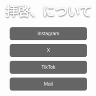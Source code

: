 <html lang="ja">
<head>
  <meta charset="UTF-8">
  <meta name="viewport" content="width=device-width, initial-scale=1.0">
  <title>拝啓、について</title>
  <link href="https://fonts.googleapis.com/css2?family=DotGothic16&display=swap" rel="stylesheet">
  <style>
    html, body {
      height: 100%;
      margin: 0;
      font-family: 'DotGothic16', sans-serif;
    }
    body {
      /* 背景画像を全面に表示 */
      background: url('DSC01586.JPG') no-repeat center/cover;
      background-attachment: fixed;
    }
    .container {
      /* タイトル＋ボタン群を縦中央に */
      display: flex;
      flex-direction: column;
      justify-content: center;
      align-items: center;
      height: 100%;
      padding: 0 1rem;
      text-align: center;
    }
    .container h1 {
      font-size: 2.5rem;
      color: #fff;
      margin-bottom: 1.5rem;
      text-shadow: 0 2px 4px rgba(0,0,0,0.6);
    }
    .links {
      display: flex;
      flex-direction: column;
      gap: 0.75rem;
      width: 100%;
      max-width: 250px;
    }
    .links a {
      display: block;
      padding: 0.75rem;
      background: rgba(0,0,0,0.6);
      color: #fff;
      text-decoration: none;
      border-radius: 8px;
      font-size: 1rem;
      transition: background 0.2s;
    }
    .links a:hover {
      background: rgba(255,255,255,0.2);
    }
  </style>
</head>
<body>
  <div class="container">
    <h1>拝啓、について</h1>
    <div class="links">
      <a href="https://www.instagram.com/haikei_nituite/" target="_blank" rel="noopener">Instagram</a>
      <a href="https://x.com/haikei_nituite" target="_blank" rel="noopener">X</a>
      <a href="https://www.tiktozk.com/@haikei_nituite?_t=ZS-8xuAiqNdDwO&_r=1" target="_blank" rel="noopener">TikTok</a>
      <a href="mailto:haikei.nituite@gmail.com" target="_blank" rel="noopener">Mail</a>
    </div>
  </div>
</body>
</html>
